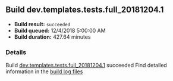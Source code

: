 ## Build dev.templates.tests.full_20181204.1
- **Build result:** `succeeded`
- **Build queued:** 12/4/2018 5:00:00 AM
- **Build duration:** 427.64 minutes
### Details
Build [dev.templates.tests.full_20181204.1](https://winappstudio.visualstudio.com/web/build.aspx?pcguid=a4ef43be-68ce-4195-a619-079b4d9834c2&builduri=vstfs%3a%2f%2f%2fBuild%2fBuild%2f26682) succeeded
Find detailed information in the [build log files](https://uwpctdiags.blob.core.windows.net/buildlogs/dev.templates.tests.full_20181204.1_logs.zip)
